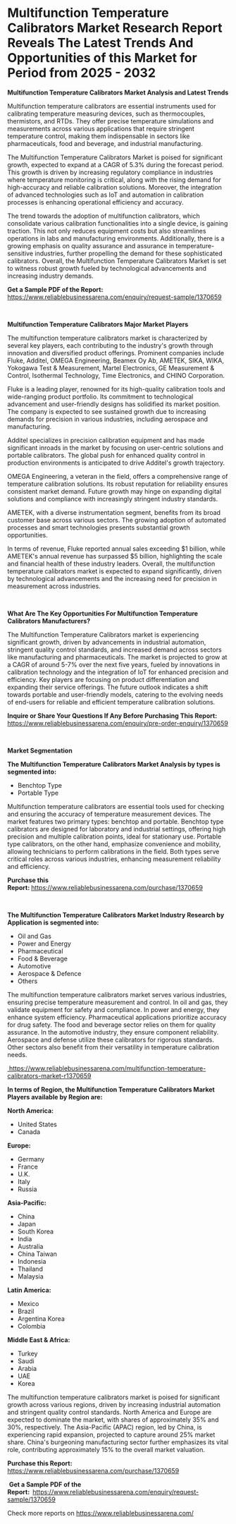 <p><h1>Multifunction Temperature Calibrators Market Research Report Reveals The Latest Trends And Opportunities of this Market for Period from 2025 - 2032</h1></p><p><strong>Multifunction Temperature Calibrators Market Analysis and Latest Trends</strong></p>
<p><p>Multifunction temperature calibrators are essential instruments used for calibrating temperature measuring devices, such as thermocouples, thermistors, and RTDs. They offer precise temperature simulations and measurements across various applications that require stringent temperature control, making them indispensable in sectors like pharmaceuticals, food and beverage, and industrial manufacturing.</p><p>The Multifunction Temperature Calibrators Market is poised for significant growth, expected to expand at a CAGR of 5.3% during the forecast period. This growth is driven by increasing regulatory compliance in industries where temperature monitoring is critical, along with the rising demand for high-accuracy and reliable calibration solutions. Moreover, the integration of advanced technologies such as IoT and automation in calibration processes is enhancing operational efficiency and accuracy.</p><p>The trend towards the adoption of multifunction calibrators, which consolidate various calibration functionalities into a single device, is gaining traction. This not only reduces equipment costs but also streamlines operations in labs and manufacturing environments. Additionally, there is a growing emphasis on quality assurance and assurance in temperature-sensitive industries, further propelling the demand for these sophisticated calibrators. Overall, the Multifunction Temperature Calibrators Market is set to witness robust growth fueled by technological advancements and increasing industry demands.</p></p>
<p><strong>Get a Sample PDF of the Report:&nbsp;</strong> <a href="https://www.reliablebusinessarena.com/enquiry/request-sample/1370659?utm_campaign=2110&utm_medium=2&utm_source=Github&utm_content=ia&utm_term=22032025&utm_id=multifunction-temperature-calibrators">https://www.reliablebusinessarena.com/enquiry/request-sample/1370659</a></p>
<p>&nbsp;</p>
<p><strong>Multifunction Temperature Calibrators Major Market Players</strong></p>
<p><p>The multifunction temperature calibrators market is characterized by several key players, each contributing to the industry's growth through innovation and diversified product offerings. Prominent companies include Fluke, Additel, OMEGA Engineering, Beamex Oy Ab, AMETEK, SIKA, WIKA, Yokogawa Test & Measurement, Martel Electronics, GE Measurement & Control, Isothermal Technology, Time Electronics, and CHINO Corporation. </p><p>Fluke is a leading player, renowned for its high-quality calibration tools and wide-ranging product portfolio. Its commitment to technological advancement and user-friendly designs has solidified its market position. The company is expected to see sustained growth due to increasing demands for precision in various industries, including aerospace and manufacturing.</p><p>Additel specializes in precision calibration equipment and has made significant inroads in the market by focusing on user-centric solutions and portable calibrators. The global push for enhanced quality control in production environments is anticipated to drive Additel's growth trajectory.</p><p>OMEGA Engineering, a veteran in the field, offers a comprehensive range of temperature calibration solutions. Its robust reputation for reliability ensures consistent market demand. Future growth may hinge on expanding digital solutions and compliance with increasingly stringent industry standards.</p><p>AMETEK, with a diverse instrumentation segment, benefits from its broad customer base across various sectors. The growing adoption of automated processes and smart technologies presents substantial growth opportunities.</p><p>In terms of revenue, Fluke reported annual sales exceeding $1 billion, while AMETEK's annual revenue has surpassed $5 billion, highlighting the scale and financial health of these industry leaders. Overall, the multifunction temperature calibrators market is expected to expand significantly, driven by technological advancements and the increasing need for precision in measurement across industries.</p></p>
<p>&nbsp;</p>
<p><strong>What Are The Key Opportunities For Multifunction Temperature Calibrators Manufacturers?</strong></p>
<p><p>The Multifunction Temperature Calibrators market is experiencing significant growth, driven by advancements in industrial automation, stringent quality control standards, and increased demand across sectors like manufacturing and pharmaceuticals. The market is projected to grow at a CAGR of around 5-7% over the next five years, fueled by innovations in calibration technology and the integration of IoT for enhanced precision and efficiency. Key players are focusing on product differentiation and expanding their service offerings. The future outlook indicates a shift towards portable and user-friendly models, catering to the evolving needs of end-users for reliable and efficient temperature calibration solutions.</p></p>
<p><strong>Inquire or Share Your Questions If Any Before Purchasing This Report:</strong> <a href="https://www.reliablebusinessarena.com/enquiry/pre-order-enquiry/1370659?utm_campaign=2110&utm_medium=2&utm_source=Github&utm_content=ia&utm_term=22032025&utm_id=multifunction-temperature-calibrators">https://www.reliablebusinessarena.com/enquiry/pre-order-enquiry/1370659</a></p>
<p>&nbsp;</p>
<p><strong>Market Segmentation</strong></p>
<p><strong>The Multifunction Temperature Calibrators Market Analysis by types is segmented into:</strong></p>
<p><ul><li>Benchtop Type</li><li>Portable Type</li></ul></p>
<p><p>Multifunction temperature calibrators are essential tools used for checking and ensuring the accuracy of temperature measurement devices. The market features two primary types: benchtop and portable. Benchtop type calibrators are designed for laboratory and industrial settings, offering high precision and multiple calibration points, ideal for stationary use. Portable type calibrators, on the other hand, emphasize convenience and mobility, allowing technicians to perform calibrations in the field. Both types serve critical roles across various industries, enhancing measurement reliability and efficiency.</p></p>
<p><strong>Purchase this Report:&nbsp;</strong><a href="https://www.reliablebusinessarena.com/purchase/1370659?utm_campaign=2110&utm_medium=2&utm_source=Github&utm_content=ia&utm_term=22032025&utm_id=multifunction-temperature-calibrators">https://www.reliablebusinessarena.com/purchase/1370659</a></p>
<p>&nbsp;</p>
<p><strong>The Multifunction Temperature Calibrators Market Industry Research by Application is segmented into:</strong></p>
<p><ul><li>Oil and Gas</li><li>Power and Energy</li><li>Pharmaceutical</li><li>Food & Beverage</li><li>Automotive</li><li>Aerospace & Defence</li><li>Others</li></ul></p>
<p><p>The multifunction temperature calibrators market serves various industries, ensuring precise temperature measurement and control. In oil and gas, they validate equipment for safety and compliance. In power and energy, they enhance system efficiency. Pharmaceutical applications prioritize accuracy for drug safety. The food and beverage sector relies on them for quality assurance. In the automotive industry, they ensure component reliability. Aerospace and defense utilize these calibrators for rigorous standards. Other sectors also benefit from their versatility in temperature calibration needs.</p></p>
<p><a href="https://www.reliablebusinessarena.com/multifunction-temperature-calibrators-market-r1370659?utm_campaign=2110&utm_medium=2&utm_source=Github&utm_content=ia&utm_term=22032025&utm_id=multifunction-temperature-calibrators">&nbsp;https://www.reliablebusinessarena.com/multifunction-temperature-calibrators-market-r1370659</a></p>
<p><strong>In terms of Region, the Multifunction Temperature Calibrators Market Players available by Region are:</strong></p>
<p>
    <p> <strong> North America: </strong>
        <ul>
            <li>United States</li>
            <li>Canada</li>
        </ul>
        </p> 
    <p> <strong> Europe: </strong>
        <ul>
            <li>Germany</li>
            <li>France</li>
            <li>U.K.</li>
            <li>Italy</li>
            <li>Russia</li>
        </ul>
        </p> 
    <p> <strong> Asia-Pacific: </strong>
        <ul>
            <li>China</li>
            <li>Japan</li>
            <li>South Korea</li>
            <li>India</li>
            <li>Australia</li>
            <li>China Taiwan</li>
            <li>Indonesia</li>
            <li>Thailand</li>
            <li>Malaysia</li>
        </ul>
        </p> 
    <p> <strong> Latin America: </strong>
        <ul>
            <li>Mexico</li>
            <li>Brazil</li>
            <li>Argentina Korea</li>
            <li>Colombia</li>
        </ul>
        </p> 
    <p> <strong> Middle East & Africa: </strong>
        <ul>
            <li>Turkey</li>
            <li>Saudi</li>
            <li>Arabia</li>
            <li>UAE</li>
            <li>Korea</li>
        </ul>
    </p>
    </p>
<p><p>The multifunction temperature calibrators market is poised for significant growth across various regions, driven by increasing industrial automation and stringent quality control standards. North America and Europe are expected to dominate the market, with shares of approximately 35% and 30%, respectively. The Asia-Pacific (APAC) region, led by China, is experiencing rapid expansion, projected to capture around 25% market share. China's burgeoning manufacturing sector further emphasizes its vital role, contributing approximately 15% to the overall market valuation.</p></p>
<p><strong>Purchase this Report: </strong><a href="https://www.reliablebusinessarena.com/purchase/1370659?utm_campaign=2110&utm_medium=2&utm_source=Github&utm_content=ia&utm_term=22032025&utm_id=multifunction-temperature-calibrators">https://www.reliablebusinessarena.com/purchase/1370659</a></p>
<p>&nbsp;<strong>Get a Sample PDF of the Report:&nbsp;&nbsp;</strong><a href="https://www.reliablebusinessarena.com/enquiry/request-sample/1370659?utm_campaign=2110&utm_medium=2&utm_source=Github&utm_content=ia&utm_term=22032025&utm_id=multifunction-temperature-calibrators">https://www.reliablebusinessarena.com/enquiry/request-sample/1370659</a></p>
<p><strong></strong></p>
<p>Check more reports on <a href="https://www.reliablebusinessarena.com/?utm_campaign=2110&utm_medium=2&utm_source=Github&utm_content=ia&utm_term=22032025&utm_id=multifunction-temperature-calibrators">https://www.reliablebusinessarena.com/</a></p>